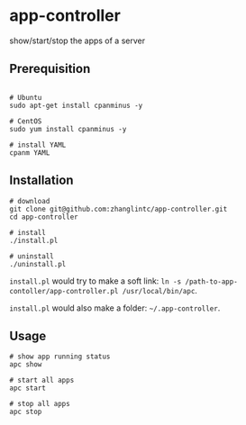 # app-controller
show/start/stop the apps of a server

## Prerequisition

``` Shell

# Ubuntu
sudo apt-get install cpanminus -y

# CentOS
sudo yum install cpanminus -y

# install YAML
cpanm YAML
```

## Installation

``` Shell
# download
git clone git@github.com:zhanglintc/app-controller.git
cd app-controller

# install
./install.pl

# uninstall
./uninstall.pl
```

`install.pl` would try to make a soft link:
`ln -s /path-to-app-contoller/app-controller.pl /usr/local/bin/apc`.

`install.pl` would also make a folder:
`~/.app-controller`.

## Usage

``` Shell
# show app running status
apc show

# start all apps
apc start

# stop all apps
apc stop
```
